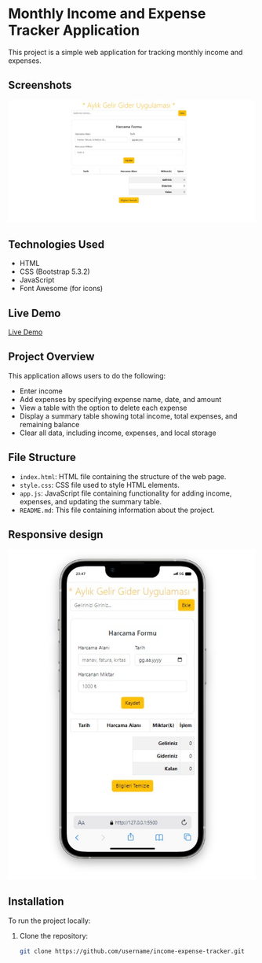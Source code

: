 # Monthly Income and Expense Tracker Application

This project is a simple web application for tracking monthly income and expenses.
## Screenshots

![Screenshot of the Block Page](./Screenshot_2.jpg)


## Technologies Used

- HTML
- CSS (Bootstrap 5.3.2)
- JavaScript
- Font Awesome (for icons)

## Live Demo

[Live Demo](https://gelir-gider-tablosu.vercel.app/)

## Project Overview

This application allows users to do the following:

- Enter income
- Add expenses by specifying expense name, date, and amount
- View a table with the option to delete each expense
- Display a summary table showing total income, total expenses, and remaining balance
- Clear all data, including income, expenses, and local storage

## File Structure

- `index.html`: HTML file containing the structure of the web page.
- `style.css`: CSS file used to style HTML elements.
- `app.js`: JavaScript file containing functionality for adding income, expenses, and updating the summary table.
- `README.md`: This file containing information about the project.
## Responsive design

![Screenshot of the Block Page](./Screenshot_1.jpg)


## Installation

To run the project locally:

1. Clone the repository:

   ```bash
   git clone https://github.com/username/income-expense-tracker.git
